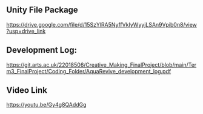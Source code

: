 ## Unity File Package
https://drive.google.com/file/d/15SzYlRA5NyffVkIyWyyjLSAn9Vpib0n8/view?usp=drive_link

## Development Log:
https://git.arts.ac.uk/22018506/Creative_Making_FinalProject/blob/main/Term3_FinalProject/Coding_Folder/AquaRevive_development_log.pdf

## Video Link
https://youtu.be/Gy4g8QAddGg
